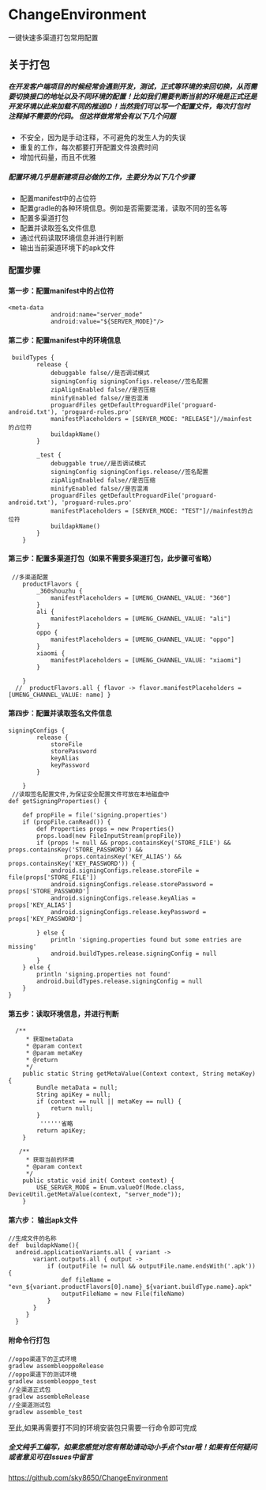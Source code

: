 # ChangeEnvironment
一键快速多渠道打包常用配置

## 关于打包

##### 在开发客户端项目的时候经常会遇到开发，测试，正式等环境的来回切换，从而需要切换接口的地址以及不同环境的配置！比如我们需要判断当前的环境是正式还是开发环境以此来加载不同的推送ID！当然我们可以写一个配置文件，每次打包时注释掉不需要的代码。 但这样做常常会有以下几个问题
* 不安全，因为是手动注释，不可避免的发生人为的失误
* 重复的工作，每次都要打开配置文件浪费时间
* 增加代码量，而且不优雅


##### 配置环境几乎是新建项目必做的工作，主要分为以下几个步骤
* 配置manifest中的占位符
* 配置gradle的各种环境信息。例如是否需要混淆，读取不同的签名等
* 配置多渠道打包
* 配置并读取签名文件信息
* 通过代码读取环境信息并进行判断
* 输出当前渠道环境下的apk文件

### 配置步骤
#### 第一步：配置manifest中的占位符
```
<meta-data
            android:name="server_mode"
            android:value="${SERVER_MODE}"/>
```
#### 第二步：配置manifest中的环境信息

```
 buildTypes {
        release {
            debuggable false//是否调试模式
            signingConfig signingConfigs.release//签名配置
            zipAlignEnabled false//是否压缩
            minifyEnabled false//是否混淆
            proguardFiles getDefaultProguardFile('proguard-android.txt'), 'proguard-rules.pro'
            manifestPlaceholders = [SERVER_MODE: "RELEASE"]//mainfest的占位符
            buildapkName()
        }

        _test {
            debuggable true//是否调试模式
            signingConfig signingConfigs.release//签名配置
            zipAlignEnabled false//是否压缩
            minifyEnabled false//是否混淆
            proguardFiles getDefaultProguardFile('proguard-android.txt'), 'proguard-rules.pro'
            manifestPlaceholders = [SERVER_MODE: "TEST"]//mainfest的占位符
            buildapkName()
        }
    }
```
#### 第三步：配置多渠道打包（如果不需要多渠道打包，此步骤可省略）
```
 //多渠道配置
    productFlavors {
        _360shouzhu {
            manifestPlaceholders = [UMENG_CHANNEL_VALUE: "360"]
        }
        ali {
            manifestPlaceholders = [UMENG_CHANNEL_VALUE: "ali"]
        }
        oppo {
            manifestPlaceholders = [UMENG_CHANNEL_VALUE: "oppo"]
        }
        xiaomi {
            manifestPlaceholders = [UMENG_CHANNEL_VALUE: "xiaomi"]
        }

    }
  //  productFlavors.all { flavor -> flavor.manifestPlaceholders = [UMENG_CHANNEL_VALUE: name] }
```

#### 第四步：配置并读取签名文件信息
```
signingConfigs {
        release {
            storeFile
            storePassword
            keyAlias
            keyPassword
        }

    }      
 //读取签名配置文件,为保证安全配置文件可放在本地磁盘中
def getSigningProperties() {

    def propFile = file('signing.properties')
    if (propFile.canRead()) {
        def Properties props = new Properties()
        props.load(new FileInputStream(propFile))
        if (props != null && props.containsKey('STORE_FILE') && props.containsKey('STORE_PASSWORD') &&
                props.containsKey('KEY_ALIAS') && props.containsKey('KEY_PASSWORD')) {
            android.signingConfigs.release.storeFile = file(props['STORE_FILE'])
            android.signingConfigs.release.storePassword = props['STORE_PASSWORD']
            android.signingConfigs.release.keyAlias = props['KEY_ALIAS']
            android.signingConfigs.release.keyPassword = props['KEY_PASSWORD']

        } else {
            println 'signing.properties found but some entries are missing'
            android.buildTypes.release.signingConfig = null
        }
    } else {
        println 'signing.properties not found'
        android.buildTypes.release.signingConfig = null
    }
} 
```

#### 第五步：读取环境信息，并进行判断
```
  /**
     * 获取metaData
     * @param context
     * @param metaKey
     * @return
     */
    public static String getMetaValue(Context context, String metaKey) {
        Bundle metaData = null;
        String apiKey = null;
        if (context == null || metaKey == null) {
            return null;
        }
         ''''''省略
        return apiKey;
    }

   /**
     * 获取当前的环境
     * @param context
     */
    public static void init( Context context) {
        USE_SERVER_MODE = Enum.valueOf(Mode.class, DeviceUtil.getMetaValue(context, "server_mode"));
    }
```
#### 第六步： 输出apk文件
```
//生成文件的名称
def  buildapkName(){
  android.applicationVariants.all { variant ->
       variant.outputs.all { output ->
           if (outputFile != null && outputFile.name.endsWith('.apk')) {
               def fileName = "evn_${variant.productFlavors[0].name}_${variant.buildType.name}.apk"
               outputFileName = new File(fileName)
           }
       }
     }
  }
```
#### 附命令行打包
```
//oppo渠道下的正式环境
gradlew assembleoppoRelease
//oppo渠道下的测试环境
gradlew assembleoppo_test
//全渠道正式包
gradlew assembleRelease
//全渠道测试包
gradlew assemble_test
```



至此,如果再需要打不同的环境安装包只需要一行命令即可完成

##### 全文纯手工编写，如果您感觉对您有帮助请动动小手点个star哦！如果有任何疑问或者意见可在Issues中留言<br>
https://github.com/sky8650/ChangeEnvironment









